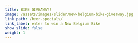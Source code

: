 ```yaml
---
title: BIKE GIVEAWAY!
image: /assets/images/slider/new-belgium-bike-giveaway.jpg
link_path: /beer-specials/
link_label: enter to win a New Belgium Bike
show_slide: false
weight: 1
---
```



